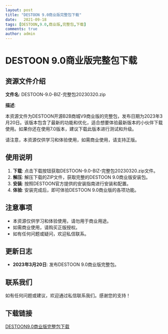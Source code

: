 ```yaml
---
layout: post
title: "DESTOON 9.0商业版完整包下载"
date:   2021-09-18
tags: [DESTOON,9.0,商业版,完整包,下载]
comments: true
author: admin
---
```

# DESTOON 9.0商业版完整包下载

## 资源文件介绍

**文件名**: DESTOON-9.0-BIZ-完整包20230320.zip

**描述**: 

本资源文件为DESTOON开源B2B商城V9商业版的完整包，发布日期为2023年3月20日。该版本包含了最新的功能和优化，适合想要体验最新版本的小伙伴下载使用。如果你还在使用7.0版本，建议下载此版本进行测试和升级。

请注意，本资源仅供学习和体验使用，如需商业使用，请支持正版。

## 使用说明

1. **下载**: 点击下载按钮获取DESTOON-9.0-BIZ-完整包20230320.zip文件。
2. **解压**: 解压下载的ZIP文件，获取完整的DESTOON 9.0商业版安装包。
3. **安装**: 按照DESTOON官方提供的安装指南进行安装和配置。
4. **体验**: 安装完成后，即可体验DESTOON 9.0商业版的各项功能。

## 注意事项

- 本资源仅供学习和体验使用，请勿用于商业用途。
- 如需商业使用，请购买正版授权。
- 如有任何问题或疑问，欢迎私信联系。

## 更新日志

- **2023年3月20日**: 发布DESTOON 9.0商业版完整包。

## 联系我们

如有任何问题或建议，欢迎通过私信联系我们。感谢您的支持！

## 下载链接

[DESTOON9.0商业版完整包下载](https://pan.quark.cn/s/bd62d0129349)